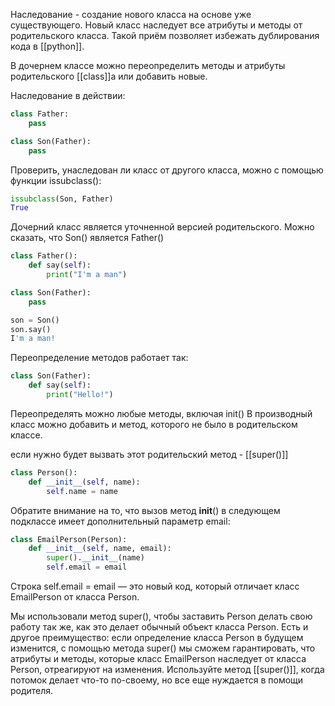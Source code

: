 Наследование - создание нового класса на основе уже существующего. Новый класс наследует все атрибуты и методы  от родительского класса. Такой приём позволяет избежать дублирования кода в [[python]].

В дочернем классе можно переопределить методы и атрибуты родительского [[class]]а или добавить новые.

Наследование в действии:

```python
class Father:
    pass

class Son(Father):
    pass
```

Проверить, унаследован ли класс от другого класса, можно с помощью функции issubclass():

```python
issubclass(Son, Father)
True
```

Дочерний класс является уточненной версией родительского. Можно сказать, что Son() является Father()

```python
class Father():
    def say(self):
        print("I'm a man")

class Son(Father):
    pass

son = Son()
son.say()
I'm a man!
```

Переопределение методов работает так:

```python
class Son(Father):
    def say(self):
        print("Hello!")
```

Переопределять можно любые методы, включая init()
В производный класс можно добавить и метод, которого не было в родительском классе.

если нужно будет вызвать этот родительский метод - [[super()]]

```python
class Person():
    def __init__(self, name):
        self.name = name
```

Обратите внимание на то, что вызов метод __init__() в следующем подклассе
имеет дополнительный параметр email:

```python
class EmailPerson(Person):
    def __init__(self, name, email):
        super().__init__(name)
        self.email = email
```
        
Строка self.email = email — это новый код, который отличает класс EmailPerson от класса Person.

Мы использовали метод super(), чтобы заставить Person делать свою работу так же, как это делает обычный объект класса Person. Есть и другое преимущество: если определение класса Person в будущем изменится, с помощью метода super() мы сможем гарантировать, что атрибуты и методы, которые класс EmailPerson наследует от класса Person, отреагируют на изменения. Используйте метод [[super()]], когда потомок делает что-то по-своему, но все еще нуждается в помощи родителя.